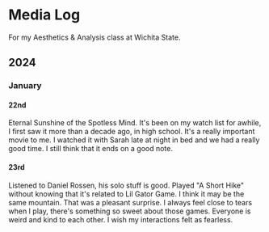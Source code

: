 # Media Log
For my Aesthetics & Analysis class at Wichita State.

## 2024
### January

#### 22nd
Eternal Sunshine of the Spotless Mind. It's been on my watch list for awhile, I first saw it more than a decade ago, in high school. It's a really important movie to me. I watched it with Sarah late at night in bed and we had a really good time. I still think that it ends on a good note.

#### 23rd
Listened to Daniel Rossen, his solo stuff is good. Played "A Short Hike" without knowing that it's related to Lil Gator Game. I think it may be the same mountain. That was a pleasant surprise. I always feel close to tears when I play, there's something so sweet about those games. Everyone is weird and kind to each other. I wish my interactions felt as fearless.
